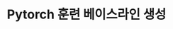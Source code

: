 ---
layout: post
title: Pytorch 훈련 베이스라인 생성
category: [AI, BC]
tag: [Semantic Segmentation, Pytorch] 
---